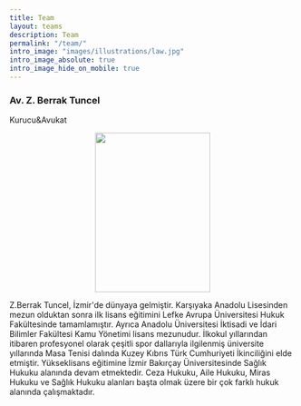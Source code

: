 ```yaml
---
title: Team
layout: teams
description: Team
permalink: "/team/"
intro_image: "images/illustrations/law.jpg"
intro_image_absolute: true
intro_image_hide_on_mobile: true
---
```





### Av. Z. Berrak Tuncel
Kurucu&Avukat
<p align="left">
<p align="center">
  <img width="203" height="281" src="https://user-images.githubusercontent.com/97395377/149089706-f72b8f3d-2f61-4975-8373-ea20c8714d7a.jpeg">
</p>
Z.Berrak Tuncel, İzmir'de dünyaya gelmiştir. Karşıyaka Anadolu Lisesinden mezun olduktan sonra ilk lisans eğitimini Lefke Avrupa Üniversitesi Hukuk Fakültesinde tamamlamıştır. Ayrıca Anadolu Üniversitesi İktisadi ve İdari Bilimler Fakültesi Kamu Yönetimi lisans mezunudur. İlkokul yıllarından itibaren profesyonel olarak çeşitli spor dallarıyla ilgilenmiş üniversite yıllarında Masa Tenisi dalında Kuzey Kıbrıs Türk Cumhuriyeti İkinciliğini elde etmiştir. Yükseklisans eğitimine  İzmir Bakırçay Üniversitesinde Sağlık Hukuku alanında devam etmektedir.  Ceza Hukuku, Aile Hukuku, Miras Hukuku ve Sağlık Hukuku alanları başta olmak üzere bir çok farklı hukuk alanında çalışmaktadır.
 </p>

